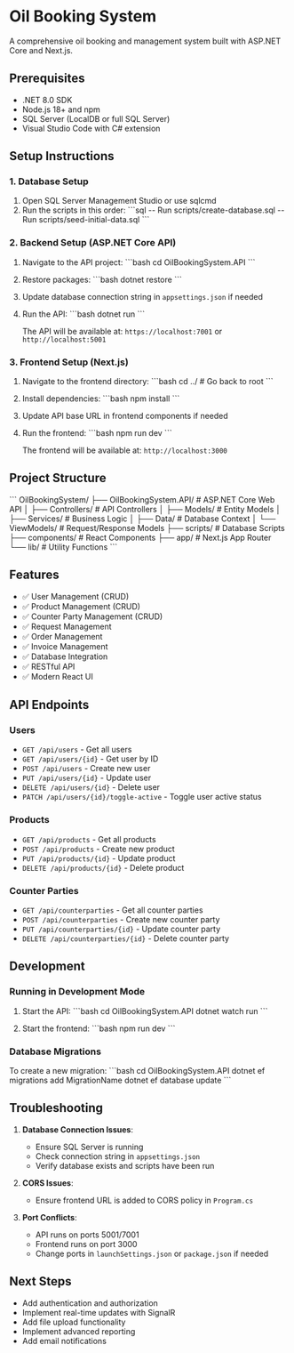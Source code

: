 # Oil Booking System

A comprehensive oil booking and management system built with ASP.NET Core and Next.js.

## Prerequisites

- .NET 8.0 SDK
- Node.js 18+ and npm
- SQL Server (LocalDB or full SQL Server)
- Visual Studio Code with C# extension

## Setup Instructions

### 1. Database Setup

1. Open SQL Server Management Studio or use sqlcmd
2. Run the scripts in this order:
   \`\`\`sql
   -- Run scripts/create-database.sql
   -- Run scripts/seed-initial-data.sql
   \`\`\`

### 2. Backend Setup (ASP.NET Core API)

1. Navigate to the API project:
   \`\`\`bash
   cd OilBookingSystem.API
   \`\`\`

2. Restore packages:
   \`\`\`bash
   dotnet restore
   \`\`\`

3. Update database connection string in `appsettings.json` if needed

4. Run the API:
   \`\`\`bash
   dotnet run
   \`\`\`

   The API will be available at: `https://localhost:7001` or `http://localhost:5001`

### 3. Frontend Setup (Next.js)

1. Navigate to the frontend directory:
   \`\`\`bash
   cd ../  # Go back to root
   \`\`\`

2. Install dependencies:
   \`\`\`bash
   npm install
   \`\`\`

3. Update API base URL in frontend components if needed

4. Run the frontend:
   \`\`\`bash
   npm run dev
   \`\`\`

   The frontend will be available at: `http://localhost:3000`

## Project Structure

\`\`\`
OilBookingSystem/
├── OilBookingSystem.API/          # ASP.NET Core Web API
│   ├── Controllers/               # API Controllers
│   ├── Models/                    # Entity Models
│   ├── Services/                  # Business Logic
│   ├── Data/                      # Database Context
│   └── ViewModels/                # Request/Response Models
├── scripts/                       # Database Scripts
├── components/                    # React Components
├── app/                          # Next.js App Router
└── lib/                          # Utility Functions
\`\`\`

## Features

- ✅ User Management (CRUD)
- ✅ Product Management (CRUD)
- ✅ Counter Party Management (CRUD)
- ✅ Request Management
- ✅ Order Management
- ✅ Invoice Management
- ✅ Database Integration
- ✅ RESTful API
- ✅ Modern React UI

## API Endpoints

### Users
- `GET /api/users` - Get all users
- `GET /api/users/{id}` - Get user by ID
- `POST /api/users` - Create new user
- `PUT /api/users/{id}` - Update user
- `DELETE /api/users/{id}` - Delete user
- `PATCH /api/users/{id}/toggle-active` - Toggle user active status

### Products
- `GET /api/products` - Get all products
- `POST /api/products` - Create new product
- `PUT /api/products/{id}` - Update product
- `DELETE /api/products/{id}` - Delete product

### Counter Parties
- `GET /api/counterparties` - Get all counter parties
- `POST /api/counterparties` - Create new counter party
- `PUT /api/counterparties/{id}` - Update counter party
- `DELETE /api/counterparties/{id}` - Delete counter party

## Development

### Running in Development Mode

1. Start the API:
   \`\`\`bash
   cd OilBookingSystem.API
   dotnet watch run
   \`\`\`

2. Start the frontend:
   \`\`\`bash
   npm run dev
   \`\`\`

### Database Migrations

To create a new migration:
\`\`\`bash
cd OilBookingSystem.API
dotnet ef migrations add MigrationName
dotnet ef database update
\`\`\`

## Troubleshooting

1. **Database Connection Issues**: 
   - Ensure SQL Server is running
   - Check connection string in `appsettings.json`
   - Verify database exists and scripts have been run

2. **CORS Issues**:
   - Ensure frontend URL is added to CORS policy in `Program.cs`

3. **Port Conflicts**:
   - API runs on ports 5001/7001
   - Frontend runs on port 3000
   - Change ports in `launchSettings.json` or `package.json` if needed

## Next Steps

- Add authentication and authorization
- Implement real-time updates with SignalR
- Add file upload functionality
- Implement advanced reporting
- Add email notifications

